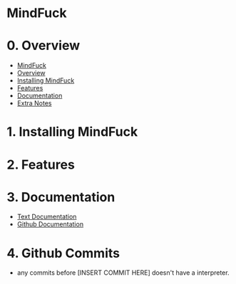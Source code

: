 # MindFuck

# 0. Overview

* [MindFuck](#mindfuck)<br>
* [Overview](#0-overview)<br>
* [Installing MindFuck](#1-installing-mindfuck)<br>
* [Features](#2-features)<br>
* [Documentation](#3-documentation)<br>
* [Extra Notes](#4-github-commits)<br>

# 1. Installing MindFuck

# 2. Features

# 3. Documentation

* [Text Documentation](Docs/Mind%20Fuck%20Text%20Docs.txt)<br>
* [Github Documentation](Docs/Mind%20Fuck%20Github%20Docs.md)<br>

# 4. Github Commits

* any commits before [INSERT COMMIT HERE] doesn't have a interpreter.<br>
